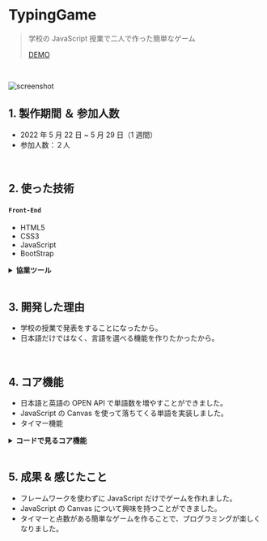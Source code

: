 # TypingGame

> 学校の JavaScript 授業で二人で作った簡単なゲーム
>
> [DEMO](https://bit.ly/3uxTy8u)

</br>

![screenshot](https://user-images.githubusercontent.com/80688093/170499309-cca2125e-aabe-4137-9c76-14412d7edb13.png)

## 1. 製作期間 ＆ 参加人数

- 2022 年 5 月 22 日 ~ 5 月 29 日（1 週間）
- 参加人数：２人

</br>

## 2. 使った技術

#### `Front-End`

- HTML5
- CSS3
- JavaScript
- BootStrap

<details>
	<summary><b>協業ツール</b></summary>
  
![image](https://raw.githubusercontent.com/hi1004/Typing-Game-App/master/images/readme.jpg)
コミュニケーションツールは`Slack`と`kakaoTalk`を使い、効率的に働く環境でプロジェクトをすんなりと進めることができました。

</details>

</br>

## 3. 開発した理由

- 学校の授業で発表をすることになったから。
- 日本語だけではなく、言語を選べる機能を作りたかったから。

</br>

## 4. コア機能

- 日本語と英語の OPEN API で単語数を増やすことができました。
- JavaScript の Canvas を使って落ちてくる単語を実装しました。
- タイマー機能

<details>
	<summary><b>コードで見るコア機能</b></summary>

### 4.1. 単語数

- **OPEN API からのデータ** :pushpin: [コード確認](https://github.com/hi1004/Typing-Game-App/blob/master/js/main.js#L118-L142)

### 4.2. Canvas

- **Canvas で単語を表示** :pushpin: [コード確認](https://github.com/hi1004/Typing-Game-App/blob/master/js/main.js#L234-L274)

### 4.3. タイマー

- **ゲーム終了までのタイマー** :pushpin: [コード確認](https://github.com/hi1004/Typing-Game-App/blob/master/js/main.js#L71-L102)
 </details> 
</br>

## 5. 成果 & 感じたこと

- フレームワークを使わずに JavaScript だけでゲームを作れました。
- JavaScript の Canvas について興味を持つことができました。
- タイマーと点数がある簡単なゲームを作ることで、プログラミングが楽しくなりました。
